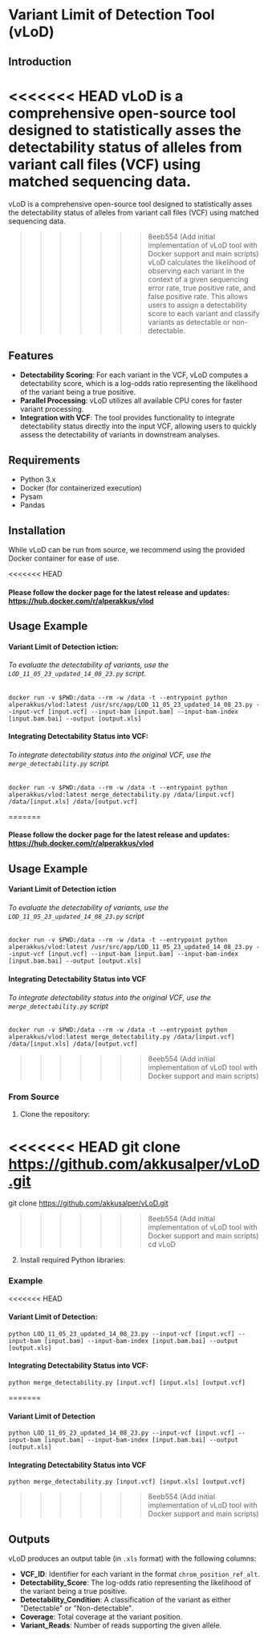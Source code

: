 # Variant Limit of Detection Tool (vLoD)

## Introduction

<<<<<<< HEAD
vLoD is a comprehensive open-source tool designed to statistically asses the detectability status of alleles from variant call files (VCF) using matched sequencing data. 
=======
vLoD is a comprehensive open-source tool designed to statistically asses the detectability status of alleles from variant call files (VCF) using matched sequencing data.
>>>>>>> 8eeb554 (Add initial implementation of vLoD tool with Docker support and main scripts)
vLoD calculates the likelihood of observing each variant in the context of a given sequencing error rate, true positive rate, and false positive rate. This allows users to assign a detectability score to each variant and classify variants as detectable or non-detectable.

## Features

- **Detectability Scoring**: For each variant in the VCF, vLoD computes a detectability score, which is a log-odds ratio representing the likelihood of the variant being a true positive.
- **Parallel Processing**: vLoD utilizes all available CPU cores for faster variant processing.
- **Integration with VCF**: The tool provides functionality to integrate detectability status directly into the input VCF, allowing users to quickly assess the detectability of variants in downstream analyses.

## Requirements

- Python 3.x
- Docker (for containerized execution)
- Pysam
- Pandas

## Installation

While vLoD can be run from source, we recommend using the provided Docker container for ease of use.

<<<<<<< HEAD
#### Please follow the docker page for the latest release and updates: https://hub.docker.com/r/alperakkus/vlod

## Usage Example

#### Variant Limit of Detection iction:
###### To evaluate the detectability of variants, use the `LOD_11_05_23_updated_14_08_23.py` script.
```
docker run -v $PWD:/data --rm -w /data -t --entrypoint python alperakkus/vlod:latest /usr/src/app/LOD_11_05_23_updated_14_08_23.py --input-vcf [input.vcf] --input-bam [input.bam] --input-bam-index [input.bam.bai] --output [output.xls]
```
#### Integrating Detectability Status into VCF:
###### To integrate detectability status into the original VCF, use the `merge_detectability.py` script.
```
docker run -v $PWD:/data --rm -w /data -t --entrypoint python alperakkus/vlod:latest merge_detectability.py /data/[input.vcf] /data/[input.xls] /data/[output.vcf]
```
=======
#### Please follow the docker page for the latest release and updates: <https://hub.docker.com/r/alperakkus/vlod>

## Usage Example

#### Variant Limit of Detection iction

###### To evaluate the detectability of variants, use the `LOD_11_05_23_updated_14_08_23.py` script

```
docker run -v $PWD:/data --rm -w /data -t --entrypoint python alperakkus/vlod:latest /usr/src/app/LOD_11_05_23_updated_14_08_23.py --input-vcf [input.vcf] --input-bam [input.bam] --input-bam-index [input.bam.bai] --output [output.xls]
```

#### Integrating Detectability Status into VCF

###### To integrate detectability status into the original VCF, use the `merge_detectability.py` script

```
docker run -v $PWD:/data --rm -w /data -t --entrypoint python alperakkus/vlod:latest merge_detectability.py /data/[input.vcf] /data/[input.xls] /data/[output.vcf]
```

>>>>>>> 8eeb554 (Add initial implementation of vLoD tool with Docker support and main scripts)
### From Source

1. Clone the repository:

<<<<<<< HEAD
git clone https://github.com/akkusalper/vLoD.git
=======
git clone <https://github.com/akkusalper/vLoD.git>
>>>>>>> 8eeb554 (Add initial implementation of vLoD tool with Docker support and main scripts)
cd vLoD

2. Install required Python libraries:

### Example

<<<<<<< HEAD
#### Variant Limit of Detection:
```
python LOD_11_05_23_updated_14_08_23.py --input-vcf [input.vcf] --input-bam [input.bam] --input-bam-index [input.bam.bai] --output [output.xls]
```
#### Integrating Detectability Status into VCF:
```
python merge_detectability.py [input.vcf] [input.xls] [output.vcf]
```
=======
#### Variant Limit of Detection

```
python LOD_11_05_23_updated_14_08_23.py --input-vcf [input.vcf] --input-bam [input.bam] --input-bam-index [input.bam.bai] --output [output.xls]
```

#### Integrating Detectability Status into VCF

```
python merge_detectability.py [input.vcf] [input.xls] [output.vcf]
```

>>>>>>> 8eeb554 (Add initial implementation of vLoD tool with Docker support and main scripts)
## Outputs

vLoD produces an output table (in `.xls` format) with the following columns:

- **VCF_ID**: Identifier for each variant in the format `chrom_position_ref_alt`.
- **Detectability_Score**: The log-odds ratio representing the likelihood of the variant being a true positive.
- **Detectability_Condition**: A classification of the variant as either "Detectable" or "Non-detectable".
- **Coverage**: Total coverage at the variant position.
- **Variant_Reads**: Number of reads supporting the given allele.
